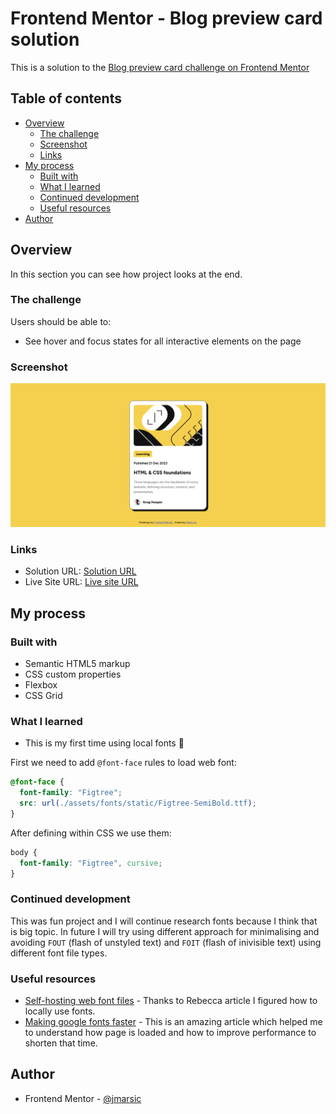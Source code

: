 # Frontend Mentor - Blog preview card solution

This is a solution to the [Blog preview card challenge on Frontend Mentor](https://www.frontendmentor.io/challenges/blog-preview-card-ckPaj01IcS)

## Table of contents

- [Overview](#overview)
  - [The challenge](#the-challenge)
  - [Screenshot](#screenshot)
  - [Links](#links)
- [My process](#my-process)
  - [Built with](#built-with)
  - [What I learned](#what-i-learned)
  - [Continued development](#continued-development)
  - [Useful resources](#useful-resources)
- [Author](#author)

## Overview

In this section you can see how project looks at the end.

### The challenge

Users should be able to:

- See hover and focus states for all interactive elements on the page

### Screenshot

![My finished desktop design preview](./design/my-desktop-preview.png)

### Links

- Solution URL: [Solution URL](https://your-solution-url.com)
- Live Site URL: [Live site URL](https://your-live-site-url.com)

## My process

### Built with

- Semantic HTML5 markup
- CSS custom properties
- Flexbox
- CSS Grid

### What I learned

- This is my first time using local fonts :crossed_fingers:

First we need to add `@font-face` rules to load web font:

```css
@font-face {
  font-family: "Figtree";
  src: url(./assets/fonts/static/Figtree-SemiBold.ttf);
}
```

After defining within CSS we use them:

```css
body {
  font-family: "Figtree", cursive;
}
```

### Continued development

This was fun project and I will continue research fonts because I think that is big topic. In future I will try using different approach for minimalising and avoiding `FOUT` (flash of unstyled text) and `FOIT` (flash of inivisible text) using different font file types.

### Useful resources

- [Self-hosting web font files](https://medium.com/going-fullstack/self-hosting-web-font-files-6a46bfc36ffd) - Thanks to Rebecca article I figured how to locally use fonts.
- [Making google fonts faster](https://sia.codes/posts/making-google-fonts-faster/) - This is an amazing article which helped me to understand how page is loaded and how to improve performance to shorten that time.

## Author

- Frontend Mentor - [@jmarsic](https://www.frontendmentor.io/profile/jmarsic)
